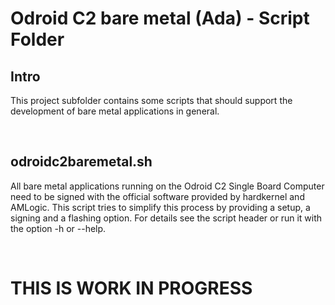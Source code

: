 # Odroid C2 bare metal (Ada) - Script Folder

## Intro
This project subfolder contains some scripts that should support the development of bare metal applications in general.

&nbsp;
&nbsp;

## odroidc2baremetal.sh
All bare metal applications running on the Odroid C2 Single Board Computer need to be signed with the official software provided by hardkernel and AMLogic. This script tries to simplify this process by providing a setup, a signing and a flashing option. For details see the script header or run it with the option -h or --help.

&nbsp;
&nbsp;

# THIS IS WORK IN PROGRESS
&nbsp;
&nbsp;